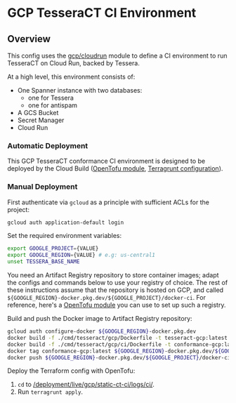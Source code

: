 # GCP TesseraCT CI Environment

## Overview

This config uses the [gcp/cloudrun](/deployment/modules/gcp/tesseract/cloudrun)
module to define a CI environment to run TesseraCT on Cloud Run, backed by
Tessera.

At a high level, this environment consists of:

- One Spanner instance with two databases:
  - one for Tessera
  - one for antispam
- A GCS Bucket
- Secret Manager
- Cloud Run

### Automatic Deployment

This GCP TesseraCT conformance CI environment is designed to be deployed by the
Cloud Build ([OpenTofu module](/deployment/modules/gcp/cloudbuild/conformance/),
[Terragrunt configuration](/deployment/live/gcp/static-ct-ci/cloudbuild/ci/)).

### Manual Deployment

First authenticate via `gcloud` as a principle with sufficient ACLs for
the project:

```sh
gcloud auth application-default login
```

Set the required environment variables:

```sh
export GOOGLE_PROJECT={VALUE}
export GOOGLE_REGION={VALUE} # e.g: us-central1
unset TESSERA_BASE_NAME
```

You need an Artifact Registry repository to store container images; adapt the
configs and commands below to use your registry of choice. The rest of these
instructions assume that the repository is hosted on GCP, and called
`${GOOGLE_REGION}-docker.pkg.dev/${GOOGLE_PROJECT}/docker-ci`. For reference,
here's a [OpenTofu module](/deployment/modules/gcp/artifactregistry/) you can
use to set up such a registry.

Build and push the Docker image to Artifact Registry repository:

```sh
gcloud auth configure-docker ${GOOGLE_REGION}-docker.pkg.dev
docker build -f ./cmd/tesseract/gcp/Dockerfile -t tesseract-gcp:latest .
docker build -f ./cmd/tesseract/gcp/ci/Dockerfile -t conformance-gcp:latest .
docker tag conformance-gcp:latest ${GOOGLE_REGION}-docker.pkg.dev/${GOOGLE_PROJECT}/docker-ci/conformance-gcp:latest
docker push ${GOOGLE_REGION}-docker.pkg.dev/${GOOGLE_PROJECT}/docker-ci/conformance-gcp
```

Deploy the Terraform config with OpenTofu:

  1. `cd` to
  [/deployment/live/gcp/static-ct-ci/logs/ci/](/deployment/live/gcp/static-ct-ci/logs/ci/).
  2. Run `terragrunt apply`.

